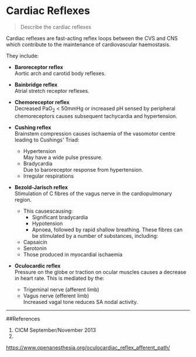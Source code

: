 # Cardiac Reflexes
> Describe the cardiac reflexes

Cardiac reflexes are fast-acting reflex loops between the CVS and CNS which contribute to the maintenance of cardiovascular haemostasis.

They include:
* **Baroreceptor reflex**  
  Aortic arch and carotid body reflexes.
  
  
* **Bainbridge reflex**  
  Atrial stretch receptor reflexes.
  
  
* **Chemoreceptor reflex**  
  Decreased PaO<sub>2</sub> < 50mmHg or increased pH sensed by peripheral chemoreceptors causes subsequent tachycardia and hypertension.
  
  
* **Cushing reflex**  
  Brainstem compression causes ischaemia of the vasomotor centre leading to Cushings' Triad:
    * Hypertension  
    May have a wide pulse pressure.
    * Bradycardia  
    Due to baroreceptor response from hypertension.
    * Irregular respirations
    
    
* **Bezold-Jarisch reflex**  
  Stimulation of C fibres of the vagus nerve in the cardiopulmonary region.
    * This causescausing:
      * Significant bradycardia
      * Hypotension
      * Apnoea, followed by rapid shallow breathing.
  These fibres can be stimulated by a number of substances, including:
    * Capsaicin
    * Serotonin
    * Those produced in myocardial ischaemia

* **Oculocardic reflex**  
Pressure on the globe or traction on ocular muscles causes a decrease in heart rate. This is mediated by the:
  * Trigeminal nerve (afferent limb)
  * Vagus nerve (efferent limb)  
  Increased vagal tone reduces SA nodal activity.


---
##References
1. CICM September/November 2013
2. 
https://www.openanesthesia.org/oculocardiac_reflex_afferent_path/